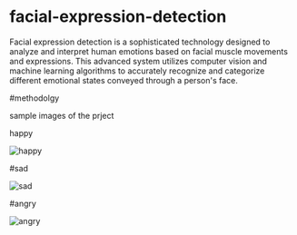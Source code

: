 # facial-expression-detection
Facial expression detection is a sophisticated technology designed to analyze and interpret human emotions based on facial muscle movements and expressions. This advanced system utilizes computer vision and machine learning algorithms to accurately recognize and categorize different emotional states conveyed through a person's face.


#methodolgy





sample images of the prject




happy





![happy](https://github.com/Yuvraj0444/facial-expression-detection/assets/150776511/32362681-e40c-47dc-ba87-394f9d3e9a73)



#sad





![sad](https://github.com/Yuvraj0444/facial-expression-detection/assets/150776511/934a7557-e689-4ca0-9165-dbcf3a362cf6)



#angry






![angry](https://github.com/Yuvraj0444/facial-expression-detection/assets/150776511/763cafe7-cadb-4968-b418-3d1acf528034)



